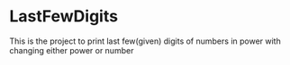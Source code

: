 # LastFewDigits

This is the project to print last few(given) digits of numbers in power with changing either power or number
